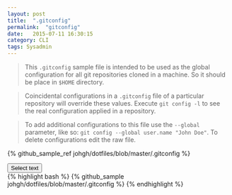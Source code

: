 ```yaml
---
layout: post
title:  ".gitconfig"
permalink:  "gitconfig"
date:   2015-07-11 16:30:15
category: CLI
tags: Sysadmin
---
```


> This `.gitconfig` sample file is intended to be used as the global configuration for all git repositories cloned in a machine. So it should be place in `$HOME` directory.

> Coincidental configurations in a `.gitconfig` file of a particular repository will override these values. Execute `git config -l` to see the real configuration applied in a repository.

> To add additional configurations to this file use the `--global` parameter, like so: `git config --global user.name "John Doe"`. To delete configurations edit the raw file.

<script src="{{ "/scripts/selecttext.js" | prepend: site.baseurl }}"></script>

{% github_sample_ref johgh/dotfiles/blob/master/.gitconfig %}

<div> <button class="selectButton" data-id="#selectText1" type="button">Select text </button> </div>
<div id="selectText1">
{% highlight bash %}
{% github_sample johgh/dotfiles/blob/master/.gitconfig %}
{% endhighlight %}
</div>


